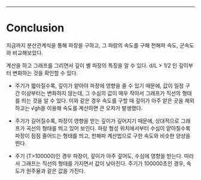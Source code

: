 ---------------
Conclusion
==============

지금까지 분산관계식을 통해 파장을 구하고, 그 파랑의 속도를 구해 천해파 속도, 군속도와 비교해보았다.

계산을 하고 그래프를 그리면서 깊이 별 파장의 특징을 알 수 있다. d/L > 1/2 인 깊이부터 변화하는 것을 확인할 수 있다.

- 주기가 짧아질수록, 깊이가 얕아야 파장에 영향을 줄 수 있기 때문에, 값이 일정 구간 이상부터는 변화하지 않는데, 그 수심의 값이 매우 작아서 그래프가 직선의 형태를 띄는 것을 알 수 있다. 이와 같은 경우 속도를 구할 때 깊이가 아주 얕은 곳을 제외하고는 √gh을 이용해 속도를 계산하면 큰 오차가 발생했다.

- 주기가 길어질수록, 파장이 영향을 받는 깊이가 깊어지기 때문에, 상대적으로 그래프가 곡선의 형태를 띄고 있어 보인다. 파랑 형성 위치에서부터 수심이 얕아질수록 파장이 점점 줄어드는 형태를 띄고, 천해파 계산법으로 구한 속도와 비슷한 양상을 띈다.

- 주기 (T>100000)인 경우 파장이, 깊이가 아주 깊어도, 수심에 영향을 받는다. 따라서 그래프는 직선의 형태를 가지면서 값이 낮아진다. 주기가 100000초인 경우, 속도가 원주율과 같은 값을 가진다.